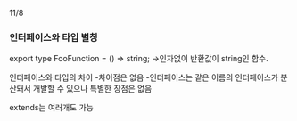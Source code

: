 11/8
<h3>인터페이스와 타입 별칭</h3>

export type FooFunction = () => string;
->인자없이 반환값이 string인 함수.


인터페이스와 타입의 차이
-차이점은 없음
-인터페이스는 같은 이름의 인터페이스가 분산돼서 개발할 수 있으나 특별한 장점은 없음


extends는 여러개도 가능




